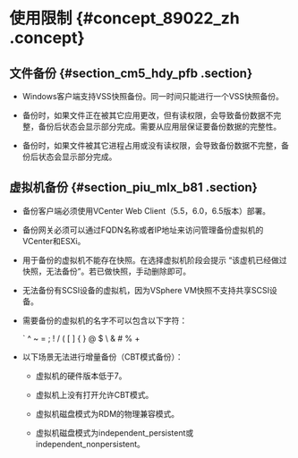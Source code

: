 # 使用限制 {#concept_89022_zh .concept}

## 文件备份 {#section_cm5_hdy_pfb .section}

-   Windows客户端支持VSS快照备份。同一时间只能进行一个VSS快照备份。

-   备份时，如果文件正在被其它应用更改，但有读权限，会导致备份数据不完整，备份后状态会显示部分完成。需要从应用层保证要备份数据的完整性。

-   备份时，如果文件被其它进程占用或没有读权限，会导致备份数据不完整，备份后状态会显示部分完成。


## 虚拟机备份 {#section_piu_mlx_b81 .section}

-   备份客户端必须使用VCenter Web Client（5.5，6.0，6.5版本）部署。

-   备份网关必须可以通过FQDN名称或者IP地址来访问管理备份虚拟机的VCenter和ESXi。

-   用于备份的虚拟机不能存在快照。在选择虚拟机阶段会提示 “该虚机已经做过快照，无法备份”。若已做快照，手动删除即可。

-   无法备份有SCSI设备的虚拟机，因为VSphere VM快照不支持共享SCSI设备。

-   需要备份的虚拟机的名字不可以包含以下字符：

    \` ^ ~ = ; ! / \( \[ \] \{ \} @ $ \\ & \# % +

-   以下场景无法进行增量备份（CBT模式备份）：

    -   虚拟机的硬件版本低于7。

    -   虚拟机上没有打开允许CBT模式。

    -   虚拟机磁盘模式为RDM的物理兼容模式。

    -   虚拟机磁盘模式为independent\_persistent或independent\_nonpersistent。


